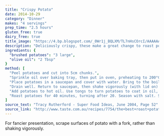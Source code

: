 ```yaml
---
title: "Crispy Potato"
date: 2014-10-29
category: "Dinner"
makes: "4 servings"
prep_time: "2.5 hours"
gluten_free: true
dairy_free: true
title_image: "https://4.bp.blogspot.com/_0Wr1j_BQLXM/TL7nHsCOrcI/AAAAAAAACHY/9LaXFThtuKo/s1600/Crispy+Potato+Cubes.JPG"
description: "Deliciously crispy, these make a great change to roast potatoes"
ingredients: {
  "brushed potatoes": "3 large",
  "olive oil": "2 Tbsp"
}
method: [
  "Peel potatoes and cut into 5cm chunks.",
  "Sprinkle oil over baking tray, then put in oven, preheating to 200°C (390°F).",
  "Place potatoes in a saucepan and cover with water. Bring to the boil and simmer until mostly cooked (slightly firmer than for mashed potato).",
  "Drain well. Return to saucepan, then shake vigorously (with lid on) to rough up surface (this will make them crunchier).",
  "Add potatoes to hot oil. Use tongs to turn potatoes to coat in oil, then return pan to oven.",
  "Roast potatoes for 40 minutes, turning after 20. Season with salt. Serve immediately."
]
source_text: "Tracy Rutherford - Super Food Ideas, June 2004, Page 52"
source_link: "http://www.taste.com.au/recipes/7754/the+best+roast+potatoes"
---
```

For fancier presentation, scrape surfaces of potato with a fork, rather than
shaking vigorously.
